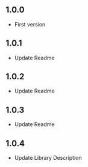 ## 1.0.0

* First version

## 1.0.1
* Update Readme

## 1.0.2
* Update Readme

## 1.0.3
* Update Readme

## 1.0.4
* Update Library Description